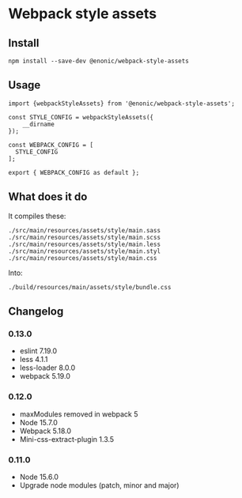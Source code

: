 # Webpack style assets

## Install

```
npm install --save-dev @enonic/webpack-style-assets
```

## Usage

```
import {webpackStyleAssets} from '@enonic/webpack-style-assets';

const STYLE_CONFIG = webpackStyleAssets({
	__dirname
});

const WEBPACK_CONFIG = [
  STYLE_CONFIG
];

export { WEBPACK_CONFIG as default };
```

## What does it do

It compiles these:
```
./src/main/resources/assets/style/main.sass
./src/main/resources/assets/style/main.scss
./src/main/resources/assets/style/main.less
./src/main/resources/assets/style/main.styl
./src/main/resources/assets/style/main.css
```

Into:
```
./build/resources/main/assets/style/bundle.css
```

## Changelog

### 0.13.0

* eslint 7.19.0
* less 4.1.1
* less-loader 8.0.0
* webpack 5.19.0

### 0.12.0

* maxModules removed in webpack 5
* Node 15.7.0
* Webpack 5.18.0
* Mini-css-extract-plugin 1.3.5

### 0.11.0

* Node 15.6.0
* Upgrade node modules (patch, minor and major)
